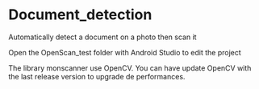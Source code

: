 # Document_detection
Automatically detect a document on a photo then scan it

Open the OpenScan_test folder with Android Studio to edit the project

The library monscanner use OpenCV. You can have update OpenCV with the last release version to upgrade de performances.
